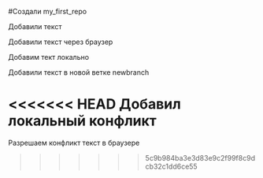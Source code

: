 #Создали my_first_repo

Добавили текст

Добавили текст через браузер

Добавим тект локально

Добавили текст в новой ветке newbranch

<<<<<<< HEAD
Добавил локальный конфликт
=======
Разрешаем конфликт текст в браузере
>>>>>>> 5c9b984ba3e3d83e9c2f99f8c9dcb32c1dd6ce55

